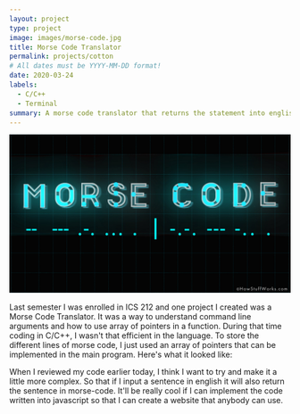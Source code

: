 ```yaml
---
layout: project
type: project
image: images/morse-code.jpg
title: Morse Code Translator
permalink: projects/cotton
# All dates must be YYYY-MM-DD format!
date: 2020-03-24
labels:
  - C/C++
  - Terminal 
summary: A morse code translator that returns the statement into english
---
```


<img class="ui image" src="../images/morse-code.jpg">


Last semester I was enrolled in ICS 212 and one project I created was a Morse Code Translator. It was a way to understand command line arguments and how to use array of pointers in a function. During that time coding in C/C++, I wasn't that efficient in the language. To store the different lines of morse code, I just used an array of pointers that can be implemented in the main program. Here's what it looked like:


When I reviewed my code earlier today, I think I want to try and make it a little more complex. So that if I input a sentence in english it will also return the sentence in morse-code. It'll be really cool if I can implement the code written into javascript so that I can create a website that anybody can use.




